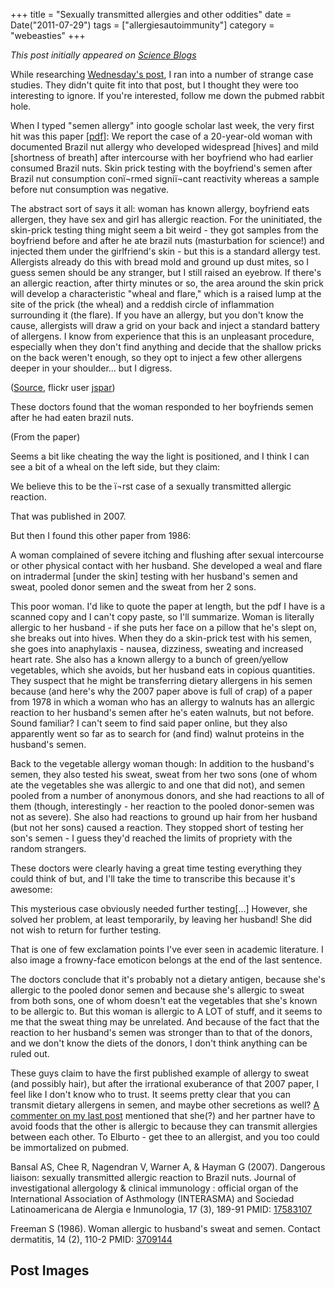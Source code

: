 +++
title = "Sexually transmitted allergies and other oddities"
date = Date("2011-07-29")
tags = ["allergiesautoimmunity"]
category = "webeasties"
+++

_This post initially appeared on [Science Blogs](http://scienceblogs.com/webeasties)_

While researching [Wednesday's post](http://scienceblogs.com/webeasties/2011/07/allergic_to_spunk.php), I ran into a number of strange case studies. They didn't quite fit into that post, but I thought they were too interesting to ignore. If you're interested, follow me down the pubmed rabbit hole.

When I typed "semen allergy" into google scholar last week, the very first hit was this paper [[pdf](http://www.jiaci.org/issues/vol17issue03/10.pdf)]: 
We report the case of a 20-year-old woman with documented Brazil nut allergy who developed widespread [hives] and mild [shortness of breath] after intercourse with her boyfriend who had earlier consumed Brazil nuts. Skin prick testing with the boyfriend's semen after Brazil nut consumption conï¬rmed signiï¬cant reactivity whereas a sample before nut consumption was negative.

The abstract sort of says it all: woman has known allergy, boyfriend eats allergen, they have sex and girl has allergic reaction. For the uninitiated, the skin-prick testing thing might seem a bit weird - they got samples from the boyfriend before and after he ate brazil nuts (masturbation for science!) and injected them under the girlfriend's skin - but this is a standard allergy test. Allergists already do this with bread mold and ground up dust mites, so I guess semen should be any stranger, but I still raised an eyebrow. If there's an allergic reaction, after thirty minutes or so, the area around the skin prick will develop a characteristic "wheal and flare," which is a raised lump at the site of the prick (the wheal) and a reddish circle of inflammation surrounding it (the flare). 
If you have an allergy, but you don't know the cause, allergists will draw a grid on your back and inject a standard battery of allergens. I know from experience that this is an unpleasant procedure, especially when they don't find anything and decide that the shallow pricks on the back weren't enough, so they opt to inject a few other allergens deeper in your shoulder... but I digress.

([Source](http://www.flickr.com/photos/allspaw/93786866/), flickr user [jspar](http://www.flickr.com/photos/allspaw/with/93786866/))

These doctors found that the woman responded to her boyfriends semen after he had eaten brazil nuts.

(From the paper)

Seems a bit like cheating the way the light is positioned, and I think I can see a bit of a wheal on the left side, but they claim:

We believe this to be the ï¬rst case of a sexually transmitted allergic reaction.

That was published in 2007.

But then I found this other paper from 1986:

A woman complained of severe itching and flushing after sexual intercourse or other physical contact with her husband. She developed a weal and flare on intradermal [under the skin] testing with her husband's semen and sweat, pooled donor semen and the sweat from her 2 sons.

This poor woman. I'd like to quote the paper at length, but the pdf I have is a scanned copy and I can't copy paste, so I'll summarize. Woman is literally allergic to her husband - if she puts her face on a pillow that he's slept on, she breaks out into hives. When they do a skin-prick test with his semen, she goes into anaphylaxis - nausea, dizziness, sweating and increased heart rate. 
She also has a known allergy to a bunch of green/yellow vegetables, which she avoids, but her husband eats in copious quantities. They suspect that he might be transferring dietary allergens in his semen because (and here's why the 2007 paper above is full of crap) of a paper from 1978 in which a woman who has an allergy to walnuts has an allergic reaction to her husband's semen after he's eaten walnuts, but not before. Sound familiar? I can't seem to find said paper online, but they also apparently went so far as to search for (and find) walnut proteins in the husband's semen.

Back to the vegetable allergy woman though: In addition to the husband's semen, they also tested his sweat, sweat from her two sons (one of whom ate the vegetables she was allergic to and one that did not), and semen pooled from a number of anonymous donors, and she had reactions to all of them (though, interestingly - her reaction to the pooled donor-semen was not as severe). She also had reactions to ground up hair from her husband (but not her sons) caused a reaction. They stopped short of testing her son's semen - I guess they'd reached the limits of propriety with the random strangers.

These doctors were clearly having a great time testing everything they could think of but, and I'll take the time to transcribe this because it's awesome:

This mysterious case obviously needed further testing[...] However, she solved her problem, at least temporarily, by leaving her husband! She did not wish to return for further testing.

That is one of few exclamation points I've ever seen in academic literature. I also image a frowny-face emoticon belongs at the end of the last sentence.

The doctors conclude that it's probably not a dietary antigen, because she's allergic to the pooled donor semen and because she's allergic to sweat from both sons, one of whom doesn't eat the vegetables that she's known to be allergic to. But this woman is allergic to A LOT of stuff, and it seems to me that the sweat thing may be unrelated. And because of the fact that the reaction to her husband's semen was stronger than to that of the donors, and we don't know the diets of the donors, I don't think anything can be ruled out.

These guys claim to have the first published example of allergy to sweat (and possibly hair), but after the irrational exuberance of that 2007 paper, I feel like I don't know who to trust. It seems pretty clear that you can transmit dietary allergens in semen, and maybe other secretions as well? [A commenter on my last post](http://scienceblogs.com/webeasties/2011/07/allergic_to_spunk.php#comment-4621342) mentioned that she(?) and her partner have to avoid foods that the other is allergic to because they can transmit allergies between each other. To Elburto - get thee to an allergist, and you too could be immortalized on pubmed.

Bansal AS, Chee R, Nagendran V, Warner A, & Hayman G (2007). Dangerous liaison: sexually transmitted allergic reaction to Brazil nuts. Journal of investigational allergology & clinical immunology : official organ of the International Association of Asthmology (INTERASMA) and Sociedad Latinoamericana de Alergia e Inmunologia, 17 (3), 189-91 PMID: [17583107](review)

Freeman S (1986). Woman allergic to husband's sweat and semen. Contact dermatitis, 14 (2), 110-2 PMID: [3709144](review)

      
  

 ## Post Images


